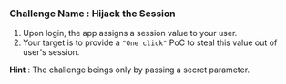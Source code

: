 ### Challenge Name : Hijack the Session

1) Upon login, the app assigns a session value to your user.
2) Your target is to provide a `"One click"` PoC to steal this value out of user's session.

**Hint** : The challenge beings only by passing a secret parameter.
